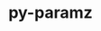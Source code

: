 ---
title: "py-paramz"
layout: cache
categories: [package, develop]
meta: {"versions": ["0.9.5"], "compilers": ["gcc@=11.4.0", "gcc@=9.4.0", "oneapi@=2024.0.0"], "oss": ["ubuntu20.04", "ubuntu22.04"], "platforms": ["linux"], "targets": ["aarch64", "neoverse_v1", "neoverse_v2", "ppc64le", "x86_64_v3"], "stacks": ["e4s", "e4s-aarch64", "e4s-neoverse-v2", "e4s-neoverse_v1", "e4s-oneapi", "e4s-power", "root"], "num_specs": 24, "num_specs_by_stack": {"e4s-neoverse_v1": 4, "root": 24, "e4s-power": 5, "e4s": 4, "e4s-aarch64": 1, "e4s-neoverse-v2": 5, "e4s-oneapi": 5}}
spec_details: [{"hash": "3clgq3lza7sbnhwd7a26k5rvkzwc7htl", "compiler": "gcc@=11.4.0", "versions": ["0.9.5"], "os": "ubuntu20.04", "platform": "linux", "target": "neoverse_v1", "variants": ["build_system=python_pip"], "stacks": ["e4s-neoverse_v1", "root"], "size": "-", "tarball": "https://binaries.spack.io/develop/build_cache/linux-ubuntu20.04-neoverse_v1/gcc-11.4.0/py-paramz-0.9.5/linux-ubuntu20.04-neoverse_v1-gcc-11.4.0-py-paramz-0.9.5-3clgq3lza7sbnhwd7a26k5rvkzwc7htl.spack"}, {"hash": "2oy5tnv43m23qp4f3e453lufrsal4fmh", "compiler": "gcc@=11.4.0", "versions": ["0.9.5"], "os": "ubuntu20.04", "platform": "linux", "target": "neoverse_v1", "variants": ["build_system=python_pip"], "stacks": ["e4s-neoverse_v1", "root"], "size": "-", "tarball": "https://binaries.spack.io/develop/build_cache/linux-ubuntu20.04-neoverse_v1/gcc-11.4.0/py-paramz-0.9.5/linux-ubuntu20.04-neoverse_v1-gcc-11.4.0-py-paramz-0.9.5-2oy5tnv43m23qp4f3e453lufrsal4fmh.spack"}, {"hash": "zgoixst6d5t6yfml6zt3pdyimmi3agal", "compiler": "gcc@=9.4.0", "versions": ["0.9.5"], "os": "ubuntu20.04", "platform": "linux", "target": "ppc64le", "variants": ["build_system=python_pip"], "stacks": ["e4s-power", "root"], "size": "-", "tarball": "https://binaries.spack.io/develop/build_cache/linux-ubuntu20.04-ppc64le/gcc-9.4.0/py-paramz-0.9.5/linux-ubuntu20.04-ppc64le-gcc-9.4.0-py-paramz-0.9.5-zgoixst6d5t6yfml6zt3pdyimmi3agal.spack"}, {"hash": "2xirvrkpvl4ilubrksbvj6elaszggxdt", "compiler": "gcc@=9.4.0", "versions": ["0.9.5"], "os": "ubuntu20.04", "platform": "linux", "target": "ppc64le", "variants": ["build_system=python_pip"], "stacks": ["e4s-power", "root"], "size": "-", "tarball": "https://binaries.spack.io/develop/build_cache/linux-ubuntu20.04-ppc64le/gcc-9.4.0/py-paramz-0.9.5/linux-ubuntu20.04-ppc64le-gcc-9.4.0-py-paramz-0.9.5-2xirvrkpvl4ilubrksbvj6elaszggxdt.spack"}, {"hash": "updlaql43sulfgsjpm5rynko5zyb5ilb", "compiler": "gcc@=9.4.0", "versions": ["0.9.5"], "os": "ubuntu20.04", "platform": "linux", "target": "ppc64le", "variants": ["build_system=python_pip"], "stacks": ["e4s-power", "root"], "size": "-", "tarball": "https://binaries.spack.io/develop/build_cache/linux-ubuntu20.04-ppc64le/gcc-9.4.0/py-paramz-0.9.5/linux-ubuntu20.04-ppc64le-gcc-9.4.0-py-paramz-0.9.5-updlaql43sulfgsjpm5rynko5zyb5ilb.spack"}, {"hash": "33o26z4tttznvx3qsdfkclhphkhahyiy", "compiler": "gcc@=9.4.0", "versions": ["0.9.5"], "os": "ubuntu20.04", "platform": "linux", "target": "ppc64le", "variants": ["build_system=python_pip"], "stacks": ["e4s-power", "root"], "size": "-", "tarball": "https://binaries.spack.io/develop/build_cache/linux-ubuntu20.04-ppc64le/gcc-9.4.0/py-paramz-0.9.5/linux-ubuntu20.04-ppc64le-gcc-9.4.0-py-paramz-0.9.5-33o26z4tttznvx3qsdfkclhphkhahyiy.spack"}, {"hash": "svr5p6r4mdlbv46jfhgyxzu6amh4dnzm", "compiler": "gcc@=9.4.0", "versions": ["0.9.5"], "os": "ubuntu20.04", "platform": "linux", "target": "ppc64le", "variants": ["build_system=python_pip"], "stacks": ["e4s-power", "root"], "size": "-", "tarball": "https://binaries.spack.io/develop/build_cache/linux-ubuntu20.04-ppc64le/gcc-9.4.0/py-paramz-0.9.5/linux-ubuntu20.04-ppc64le-gcc-9.4.0-py-paramz-0.9.5-svr5p6r4mdlbv46jfhgyxzu6amh4dnzm.spack"}, {"hash": "y737fp35e47msmttwlrlkfbcfmk2vp4o", "compiler": "gcc@=11.4.0", "versions": ["0.9.5"], "os": "ubuntu20.04", "platform": "linux", "target": "x86_64_v3", "variants": ["build_system=python_pip"], "stacks": ["e4s", "root"], "size": "-", "tarball": "https://binaries.spack.io/develop/build_cache/linux-ubuntu20.04-x86_64_v3/gcc-11.4.0/py-paramz-0.9.5/linux-ubuntu20.04-x86_64_v3-gcc-11.4.0-py-paramz-0.9.5-y737fp35e47msmttwlrlkfbcfmk2vp4o.spack"}, {"hash": "qkk6i4ympo5zrdkofrj763ulajegwv6l", "compiler": "gcc@=11.4.0", "versions": ["0.9.5"], "os": "ubuntu20.04", "platform": "linux", "target": "x86_64_v3", "variants": ["build_system=python_pip"], "stacks": ["e4s", "root"], "size": "-", "tarball": "https://binaries.spack.io/develop/build_cache/linux-ubuntu20.04-x86_64_v3/gcc-11.4.0/py-paramz-0.9.5/linux-ubuntu20.04-x86_64_v3-gcc-11.4.0-py-paramz-0.9.5-qkk6i4ympo5zrdkofrj763ulajegwv6l.spack"}, {"hash": "6gnrjatjzok2crhvedppvfp3ic6sgpql", "compiler": "gcc@=11.4.0", "versions": ["0.9.5"], "os": "ubuntu22.04", "platform": "linux", "target": "aarch64", "variants": ["build_system=python_pip"], "stacks": ["e4s-aarch64", "root"], "size": "-", "tarball": "https://binaries.spack.io/develop/build_cache/linux-ubuntu22.04-aarch64/gcc-11.4.0/py-paramz-0.9.5/linux-ubuntu22.04-aarch64-gcc-11.4.0-py-paramz-0.9.5-6gnrjatjzok2crhvedppvfp3ic6sgpql.spack"}, {"hash": "uihjpsylmd7lgac2cqxetbkidqrrhfha", "compiler": "gcc@=11.4.0", "versions": ["0.9.5"], "os": "ubuntu22.04", "platform": "linux", "target": "neoverse_v1", "variants": ["build_system=python_pip"], "stacks": ["e4s-neoverse_v1", "root"], "size": "-", "tarball": "https://binaries.spack.io/develop/build_cache/linux-ubuntu22.04-neoverse_v1/gcc-11.4.0/py-paramz-0.9.5/linux-ubuntu22.04-neoverse_v1-gcc-11.4.0-py-paramz-0.9.5-uihjpsylmd7lgac2cqxetbkidqrrhfha.spack"}, {"hash": "5jsffyh6dk525yhhtxtuiitezf2qgtof", "compiler": "gcc@=11.4.0", "versions": ["0.9.5"], "os": "ubuntu22.04", "platform": "linux", "target": "neoverse_v1", "variants": ["build_system=python_pip"], "stacks": ["e4s-neoverse_v1", "root"], "size": "-", "tarball": "https://binaries.spack.io/develop/build_cache/linux-ubuntu22.04-neoverse_v1/gcc-11.4.0/py-paramz-0.9.5/linux-ubuntu22.04-neoverse_v1-gcc-11.4.0-py-paramz-0.9.5-5jsffyh6dk525yhhtxtuiitezf2qgtof.spack"}, {"hash": "4oyoacr4f7hhjsfpcloc2ppkjda4kmbg", "compiler": "gcc@=11.4.0", "versions": ["0.9.5"], "os": "ubuntu22.04", "platform": "linux", "target": "neoverse_v2", "variants": ["build_system=python_pip"], "stacks": ["e4s-neoverse-v2", "root"], "size": "-", "tarball": "https://binaries.spack.io/develop/build_cache/linux-ubuntu22.04-neoverse_v2/gcc-11.4.0/py-paramz-0.9.5/linux-ubuntu22.04-neoverse_v2-gcc-11.4.0-py-paramz-0.9.5-4oyoacr4f7hhjsfpcloc2ppkjda4kmbg.spack"}, {"hash": "dn7d6r3pxes7fav6o4fxwybftz3p7avh", "compiler": "gcc@=11.4.0", "versions": ["0.9.5"], "os": "ubuntu22.04", "platform": "linux", "target": "neoverse_v2", "variants": ["build_system=python_pip"], "stacks": ["e4s-neoverse-v2", "root"], "size": "-", "tarball": "https://binaries.spack.io/develop/build_cache/linux-ubuntu22.04-neoverse_v2/gcc-11.4.0/py-paramz-0.9.5/linux-ubuntu22.04-neoverse_v2-gcc-11.4.0-py-paramz-0.9.5-dn7d6r3pxes7fav6o4fxwybftz3p7avh.spack"}, {"hash": "c4xdzg6bakcugmlvx3i57zaurnau6yhl", "compiler": "gcc@=11.4.0", "versions": ["0.9.5"], "os": "ubuntu22.04", "platform": "linux", "target": "neoverse_v2", "variants": ["build_system=python_pip"], "stacks": ["e4s-neoverse-v2", "root"], "size": "-", "tarball": "https://binaries.spack.io/develop/build_cache/linux-ubuntu22.04-neoverse_v2/gcc-11.4.0/py-paramz-0.9.5/linux-ubuntu22.04-neoverse_v2-gcc-11.4.0-py-paramz-0.9.5-c4xdzg6bakcugmlvx3i57zaurnau6yhl.spack"}, {"hash": "zv5pjl5ae3qh33qnxeha3v3pmo23cz67", "compiler": "gcc@=11.4.0", "versions": ["0.9.5"], "os": "ubuntu22.04", "platform": "linux", "target": "neoverse_v2", "variants": ["build_system=python_pip"], "stacks": ["e4s-neoverse-v2", "root"], "size": "-", "tarball": "https://binaries.spack.io/develop/build_cache/linux-ubuntu22.04-neoverse_v2/gcc-11.4.0/py-paramz-0.9.5/linux-ubuntu22.04-neoverse_v2-gcc-11.4.0-py-paramz-0.9.5-zv5pjl5ae3qh33qnxeha3v3pmo23cz67.spack"}, {"hash": "4zz4zdoknpduuz3e3tiekhbhy3zmrzgi", "compiler": "gcc@=11.4.0", "versions": ["0.9.5"], "os": "ubuntu22.04", "platform": "linux", "target": "neoverse_v2", "variants": ["build_system=python_pip"], "stacks": ["e4s-neoverse-v2", "root"], "size": "-", "tarball": "https://binaries.spack.io/develop/build_cache/linux-ubuntu22.04-neoverse_v2/gcc-11.4.0/py-paramz-0.9.5/linux-ubuntu22.04-neoverse_v2-gcc-11.4.0-py-paramz-0.9.5-4zz4zdoknpduuz3e3tiekhbhy3zmrzgi.spack"}, {"hash": "yewciyqxjk2hwybynt7hcq7xhwgzzxk3", "compiler": "gcc@=11.4.0", "versions": ["0.9.5"], "os": "ubuntu22.04", "platform": "linux", "target": "x86_64_v3", "variants": ["build_system=python_pip"], "stacks": ["e4s", "root"], "size": "-", "tarball": "https://binaries.spack.io/develop/build_cache/linux-ubuntu22.04-x86_64_v3/gcc-11.4.0/py-paramz-0.9.5/linux-ubuntu22.04-x86_64_v3-gcc-11.4.0-py-paramz-0.9.5-yewciyqxjk2hwybynt7hcq7xhwgzzxk3.spack"}, {"hash": "6nrr2sbp7xv2jlu7wl4vfmlrloitorlk", "compiler": "gcc@=11.4.0", "versions": ["0.9.5"], "os": "ubuntu22.04", "platform": "linux", "target": "x86_64_v3", "variants": ["build_system=python_pip"], "stacks": ["e4s", "root"], "size": "-", "tarball": "https://binaries.spack.io/develop/build_cache/linux-ubuntu22.04-x86_64_v3/gcc-11.4.0/py-paramz-0.9.5/linux-ubuntu22.04-x86_64_v3-gcc-11.4.0-py-paramz-0.9.5-6nrr2sbp7xv2jlu7wl4vfmlrloitorlk.spack"}, {"hash": "kkdtjxnshdmmjgw4qzot7hcgnopwltzd", "compiler": "oneapi@=2024.0.0", "versions": ["0.9.5"], "os": "ubuntu22.04", "platform": "linux", "target": "x86_64_v3", "variants": ["build_system=python_pip"], "stacks": ["e4s-oneapi", "root"], "size": "-", "tarball": "https://binaries.spack.io/develop/build_cache/linux-ubuntu22.04-x86_64_v3/oneapi-2024.0.0/py-paramz-0.9.5/linux-ubuntu22.04-x86_64_v3-oneapi-2024.0.0-py-paramz-0.9.5-kkdtjxnshdmmjgw4qzot7hcgnopwltzd.spack"}, {"hash": "zpc3nzqeyvcy6egjnz22fcxk55kcohcw", "compiler": "oneapi@=2024.0.0", "versions": ["0.9.5"], "os": "ubuntu22.04", "platform": "linux", "target": "x86_64_v3", "variants": ["build_system=python_pip"], "stacks": ["e4s-oneapi", "root"], "size": "-", "tarball": "https://binaries.spack.io/develop/build_cache/linux-ubuntu22.04-x86_64_v3/oneapi-2024.0.0/py-paramz-0.9.5/linux-ubuntu22.04-x86_64_v3-oneapi-2024.0.0-py-paramz-0.9.5-zpc3nzqeyvcy6egjnz22fcxk55kcohcw.spack"}, {"hash": "derrajaktll7ery3y2kutdjrujo7nsvc", "compiler": "oneapi@=2024.0.0", "versions": ["0.9.5"], "os": "ubuntu22.04", "platform": "linux", "target": "x86_64_v3", "variants": ["build_system=python_pip"], "stacks": ["e4s-oneapi", "root"], "size": "-", "tarball": "https://binaries.spack.io/develop/build_cache/linux-ubuntu22.04-x86_64_v3/oneapi-2024.0.0/py-paramz-0.9.5/linux-ubuntu22.04-x86_64_v3-oneapi-2024.0.0-py-paramz-0.9.5-derrajaktll7ery3y2kutdjrujo7nsvc.spack"}, {"hash": "lt6yl7d2bioqvr4ldvwoz7s6aoje6ujn", "compiler": "oneapi@=2024.0.0", "versions": ["0.9.5"], "os": "ubuntu22.04", "platform": "linux", "target": "x86_64_v3", "variants": ["build_system=python_pip"], "stacks": ["e4s-oneapi", "root"], "size": "-", "tarball": "https://binaries.spack.io/develop/build_cache/linux-ubuntu22.04-x86_64_v3/oneapi-2024.0.0/py-paramz-0.9.5/linux-ubuntu22.04-x86_64_v3-oneapi-2024.0.0-py-paramz-0.9.5-lt6yl7d2bioqvr4ldvwoz7s6aoje6ujn.spack"}, {"hash": "72csydxyg5urpxkwcwsjgy6olppx6aob", "compiler": "oneapi@=2024.0.0", "versions": ["0.9.5"], "os": "ubuntu22.04", "platform": "linux", "target": "x86_64_v3", "variants": ["build_system=python_pip"], "stacks": ["e4s-oneapi", "root"], "size": "-", "tarball": "https://binaries.spack.io/develop/build_cache/linux-ubuntu22.04-x86_64_v3/oneapi-2024.0.0/py-paramz-0.9.5/linux-ubuntu22.04-x86_64_v3-oneapi-2024.0.0-py-paramz-0.9.5-72csydxyg5urpxkwcwsjgy6olppx6aob.spack"}]
---